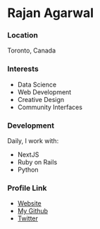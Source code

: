 # Rajan Agarwal

### Location

Toronto, Canada

### Interests

- Data Science
- Web Development
- Creative Design
- Community Interfaces

### Development

Daily, I work with:
- NextJS
- Ruby on Rails
- Python

### Profile Link

- [Website](https://rajanagarwal.xyz)
- [My Github](https://github.com/rajanwastaken)
- [Twitter](https://twitter.com/rajanwastaken)

